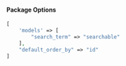 #### Package Options

```php
[
    'models' => [
        "search_term" => "searchable"
    ],
    "default_order_by" => "id"
]
```